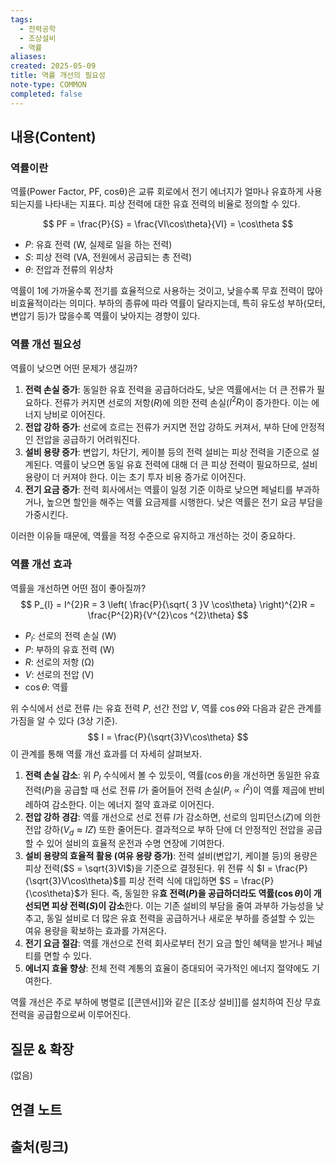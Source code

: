 ```yaml
---
tags:
  - 전력공학
  - 조상설비
  - 역률
aliases: 
created: 2025-05-09
title: 역률 개선의 필요성
note-type: COMMON
completed: false
---
```


## 내용(Content)
### 역률이란
역률(Power Factor, PF, cosθ)은 교류 회로에서 전기 에너지가 얼마나 유효하게 사용되는지를 나타내는 지표다. 피상 전력에 대한 유효 전력의 비율로 정의할 수 있다.

$$ PF = \frac{P}{S} = \frac{VI\cos\theta}{VI} = \cos\theta $$

- $P$: 유효 전력 (W, 실제로 일을 하는 전력)
- $S$: 피상 전력 (VA, 전원에서 공급되는 총 전력)
- $\theta$: 전압과 전류의 위상차

역률이 1에 가까울수록 전기를 효율적으로 사용하는 것이고, 낮을수록 무효 전력이 많아 비효율적이라는 의미다. 부하의 종류에 따라 역률이 달라지는데, 특히 유도성 부하(모터, 변압기 등)가 많을수록 역률이 낮아지는 경향이 있다.

### 역률 개선 필요성
역률이 낮으면 어떤 문제가 생길까?
1.  **전력 손실 증가**: 동일한 유효 전력을 공급하더라도, 낮은 역률에서는 더 큰 전류가 필요하다. 전류가 커지면 선로의 저항($R$)에 의한 전력 손실($I^2R$)이 증가한다. 이는 에너지 낭비로 이어진다.
2.  **전압 강하 증가**: 선로에 흐르는 전류가 커지면 전압 강하도 커져서, 부하 단에 안정적인 전압을 공급하기 어려워진다.
3.  **설비 용량 증가**: 변압기, 차단기, 케이블 등의 전력 설비는 피상 전력을 기준으로 설계된다. 역률이 낮으면 동일 유효 전력에 대해 더 큰 피상 전력이 필요하므로, 설비 용량이 더 커져야 한다. 이는 초기 투자 비용 증가로 이어진다.
4.  **전기 요금 증가**: 전력 회사에서는 역률이 일정 기준 이하로 낮으면 페널티를 부과하거나, 높으면 할인을 해주는 역률 요금제를 시행한다. 낮은 역률은 전기 요금 부담을 가중시킨다.

이러한 이유들 때문에, 역률을 적정 수준으로 유지하고 개선하는 것이 중요하다.

### 역률 개선 효과
역률을 개선하면 어떤 점이 좋아질까?
$$
P_{l} = I^{2}R = 3 \left( \frac{P}{\sqrt{ 3 }V \cos\theta} \right)^{2}R = \frac{P^{2}R}{V^{2}\cos ^{2}\theta}
$$
- $P_l$: 선로의 전력 손실 (W)
- $P$: 부하의 유효 전력 (W)
- $R$: 선로의 저항 (Ω)
- $V$: 선로의 전압 (V)
- $\cos\theta$: 역률

위 수식에서 선로 전류 $I$는 유효 전력 $P$, 선간 전압 $V$, 역률 $\cos\theta$와 다음과 같은 관계를 가짐을 알 수 있다 (3상 기준).
$$ I = \frac{P}{\sqrt{3}V\cos\theta} $$
이 관계를 통해 역률 개선 효과를 더 자세히 살펴보자.

1.  **전력 손실 감소**: 위 $P_l$ 수식에서 볼 수 있듯이, 역률($\cos\theta$)을 개선하면 동일한 유효 전력($P$)을 공급할 때 선로 전류 $I$가 줄어들어 전력 손실($P_l \propto I^2$)이 역률 제곱에 반비례하여 감소한다. 이는 에너지 절약 효과로 이어진다.
2.  **전압 강하 경감**: 역률 개선으로 선로 전류 $I$가 감소하면, 선로의 임피던스($Z$)에 의한 전압 강하($V_d \approx IZ$) 또한 줄어든다. 결과적으로 부하 단에 더 안정적인 전압을 공급할 수 있어 설비의 효율적 운전과 수명 연장에 기여한다.
3.  **설비 용량의 효율적 활용 (여유 용량 증가)**: 전력 설비(변압기, 케이블 등)의 용량은 피상 전력($S = \sqrt{3}VI$)을 기준으로 결정된다. 위 전류 식 $I = \frac{P}{\sqrt{3}V\cos\theta}$를 피상 전력 식에 대입하면 $S = \frac{P}{\cos\theta}$가 된다. 즉, 동일한 유**효 전력($P$)을 공급하더라도 역률($\cos\theta$)이 개선되면 피상 전력($S$)이 감소**한다. 이는 기존 설비의 부담을 줄여 과부하 가능성을 낮추고, 동일 설비로 더 많은 유효 전력을 공급하거나 새로운 부하를 증설할 수 있는 여유 용량을 확보하는 효과를 가져온다.
4.  **전기 요금 절감**: 역률 개선으로 전력 회사로부터 전기 요금 할인 혜택을 받거나 페널티를 면할 수 있다.
5.  **에너지 효율 향상**: 전체 전력 계통의 효율이 증대되어 국가적인 에너지 절약에도 기여한다.

역률 개선은 주로 부하에 병렬로 [[콘덴서]]와 같은 [[조상 설비]]를 설치하여 진상 무효 전력을 공급함으로써 이루어진다.

## 질문 & 확장

(없음)

## 연결 노트
## 출처(링크)